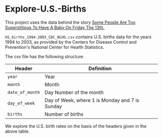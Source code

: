 # Explore-U.S.-Births

This project uses the data behind the story [Some People Are Too Superstitious To Have A Baby On Friday The 13th.](https://fivethirtyeight.com/features/some-people-are-too-superstitious-to-have-a-baby-on-friday-the-13th/)

```US_births_1994-2003_CDC_NCHS.csv``` contains U.S. births data for the years 1994 to 2003, as provided by the Centers for Disease Control and Prevention's National Center for Health Statistics.

The csv file has the following structure:

| Header | Definition |
| ------ | --------- |
|  ```year``` |  Year  |
|   ```month```|     Month |
|  ```date_of_month```|  Day Number of the month         |
|  ```day_of_week```|   Day of Week, where 1 is Monday and 7 is Sunday |
| ```births``` | Number of births |

We explore the U.S. birth rates on the basis of the headers given in the above table.

